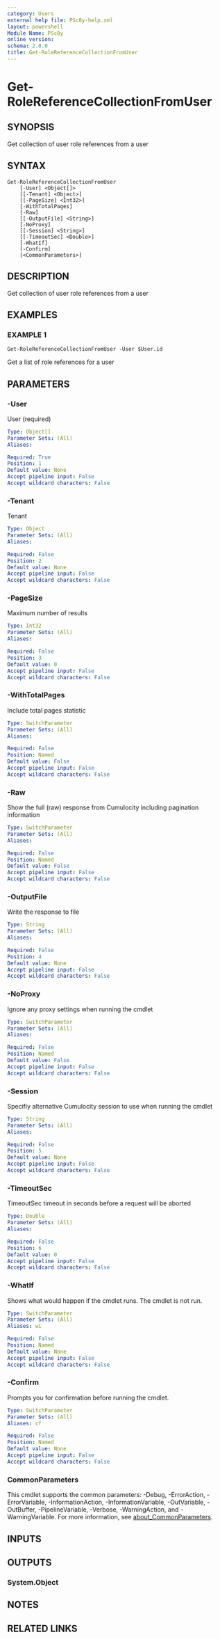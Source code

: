 ```yaml
---
category: Users
external help file: PSc8y-help.xml
layout: powershell
Module Name: PSc8y
online version:
schema: 2.0.0
title: Get-RoleReferenceCollectionFromUser
---
```


# Get-RoleReferenceCollectionFromUser

## SYNOPSIS
Get collection of user role references from a user

## SYNTAX

```
Get-RoleReferenceCollectionFromUser
	[-User] <Object[]>
	[[-Tenant] <Object>]
	[[-PageSize] <Int32>]
	[-WithTotalPages]
	[-Raw]
	[[-OutputFile] <String>]
	[-NoProxy]
	[[-Session] <String>]
	[[-TimeoutSec] <Double>]
	[-WhatIf]
	[-Confirm]
	[<CommonParameters>]
```

## DESCRIPTION
Get collection of user role references from a user

## EXAMPLES

### EXAMPLE 1
```
Get-RoleReferenceCollectionFromUser -User $User.id
```

Get a list of role references for a user

## PARAMETERS

### -User
User (required)

```yaml
Type: Object[]
Parameter Sets: (All)
Aliases:

Required: True
Position: 1
Default value: None
Accept pipeline input: False
Accept wildcard characters: False
```

### -Tenant
Tenant

```yaml
Type: Object
Parameter Sets: (All)
Aliases:

Required: False
Position: 2
Default value: None
Accept pipeline input: False
Accept wildcard characters: False
```

### -PageSize
Maximum number of results

```yaml
Type: Int32
Parameter Sets: (All)
Aliases:

Required: False
Position: 3
Default value: 0
Accept pipeline input: False
Accept wildcard characters: False
```

### -WithTotalPages
Include total pages statistic

```yaml
Type: SwitchParameter
Parameter Sets: (All)
Aliases:

Required: False
Position: Named
Default value: False
Accept pipeline input: False
Accept wildcard characters: False
```

### -Raw
Show the full (raw) response from Cumulocity including pagination information

```yaml
Type: SwitchParameter
Parameter Sets: (All)
Aliases:

Required: False
Position: Named
Default value: False
Accept pipeline input: False
Accept wildcard characters: False
```

### -OutputFile
Write the response to file

```yaml
Type: String
Parameter Sets: (All)
Aliases:

Required: False
Position: 4
Default value: None
Accept pipeline input: False
Accept wildcard characters: False
```

### -NoProxy
Ignore any proxy settings when running the cmdlet

```yaml
Type: SwitchParameter
Parameter Sets: (All)
Aliases:

Required: False
Position: Named
Default value: False
Accept pipeline input: False
Accept wildcard characters: False
```

### -Session
Specifiy alternative Cumulocity session to use when running the cmdlet

```yaml
Type: String
Parameter Sets: (All)
Aliases:

Required: False
Position: 5
Default value: None
Accept pipeline input: False
Accept wildcard characters: False
```

### -TimeoutSec
TimeoutSec timeout in seconds before a request will be aborted

```yaml
Type: Double
Parameter Sets: (All)
Aliases:

Required: False
Position: 6
Default value: 0
Accept pipeline input: False
Accept wildcard characters: False
```

### -WhatIf
Shows what would happen if the cmdlet runs.
The cmdlet is not run.

```yaml
Type: SwitchParameter
Parameter Sets: (All)
Aliases: wi

Required: False
Position: Named
Default value: None
Accept pipeline input: False
Accept wildcard characters: False
```

### -Confirm
Prompts you for confirmation before running the cmdlet.

```yaml
Type: SwitchParameter
Parameter Sets: (All)
Aliases: cf

Required: False
Position: Named
Default value: None
Accept pipeline input: False
Accept wildcard characters: False
```

### CommonParameters
This cmdlet supports the common parameters: -Debug, -ErrorAction, -ErrorVariable, -InformationAction, -InformationVariable, -OutVariable, -OutBuffer, -PipelineVariable, -Verbose, -WarningAction, and -WarningVariable. For more information, see [about_CommonParameters](http://go.microsoft.com/fwlink/?LinkID=113216).

## INPUTS

## OUTPUTS

### System.Object
## NOTES

## RELATED LINKS
